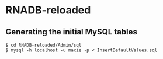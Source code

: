 # RNADB-reloaded

## Generating the initial MySQL tables

```
$ cd RNADB-reloaded/Admin/sql
$ mysql -h localhost -u maxie -p < InsertDefaultValues.sql
```
